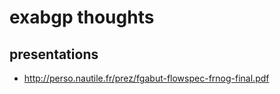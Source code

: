 # exabgp thoughts

## presentations

*	http://perso.nautile.fr/prez/fgabut-flowspec-frnog-final.pdf
